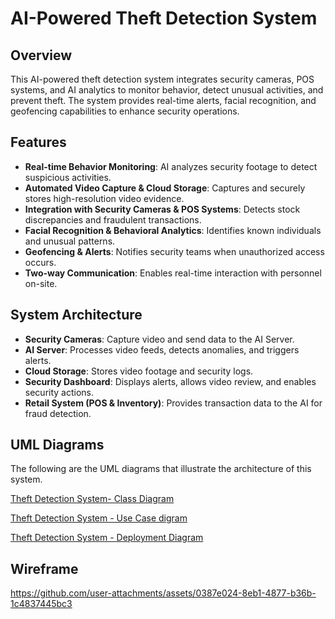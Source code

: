 # **AI-Powered Theft Detection System**

## **Overview**

This AI-powered theft detection system integrates security cameras, POS systems, and AI analytics to monitor behavior, detect unusual activities, and prevent theft. The system provides real-time alerts, facial recognition, and geofencing capabilities to enhance security operations.

## **Features**

* **Real-time Behavior Monitoring**: AI analyzes security footage to detect suspicious activities.  
* **Automated Video Capture & Cloud Storage**: Captures and securely stores high-resolution video evidence.  
* **Integration with Security Cameras & POS Systems**: Detects stock discrepancies and fraudulent transactions.  
* **Facial Recognition & Behavioral Analytics**: Identifies known individuals and unusual patterns.  
* **Geofencing & Alerts**: Notifies security teams when unauthorized access occurs.  
* **Two-way Communication**: Enables real-time interaction with personnel on-site.

## **System Architecture**

* **Security Cameras**: Capture video and send data to the AI Server.  
* **AI Server**: Processes video feeds, detects anomalies, and triggers alerts.  
* **Cloud Storage**: Stores video footage and security logs.  
* **Security Dashboard**: Displays alerts, allows video review, and enables security actions.  
* **Retail System (POS & Inventory)**: Provides transaction data to the AI for fraud detection.


## **UML Diagrams**

The following are the UML diagrams that illustrate the architecture of this system.

[Theft Detection System- Class Diagram](https://viewer.diagrams.net/?tags=%7B%7D&lightbox=1&highlight=0000ff&edit=_blank&layers=1&nav=1&title=Theft%20Detect-%20Class%20diagram.drawio&dark=auto#Uhttps%3A%2F%2Fdrive.google.com%2Fuc%3Fid%3D1bcSiX2Q_emfKYDVp_kSCHlRbyl4OCPXQ%26export%3Ddownload#%7B%22pageId%22%3A%22_WyseHfcX0CASKpuFomE%22%7D)

[Theft Detection System \- Use Case digram](https://viewer.diagrams.net/?tags=%7B%7D&lightbox=1&highlight=0000ff&edit=_blank&layers=1&nav=1&title=Theft%20Detection%20System%20-Use%20Case%20Diagram%20\(User%20Interactions%20%26%20System%20Functions\).drawio&dark=auto#Uhttps%3A%2F%2Fdrive.google.com%2Fuc%3Fid%3D1gWbCGpmcf9XI4aHLJYxdh-wCHfDnIkpj%26export%3Ddownload#%7B%22pageId%22%3A%22iC-9rnXqC89ynIE3CmQG%22%7D)

[Theft Detection System \- Deployment Diagram](https://viewer.diagrams.net/?tags=%7B%7D&lightbox=1&highlight=0000ff&edit=_blank&layers=1&nav=1&title=Theft%20detection%20system-deployment.drawio&dark=auto#Uhttps%3A%2F%2Fdrive.google.com%2Fuc%3Fid%3D1Y3WT_rrcGdWiQnesaSKgzC9iHk22Knqg%26export%3Ddownload#%7B%22pageId%22%3A%22929967ad-93f9-6ef4-fab6-5d389245f69c%22%7D)

## **Wireframe**
https://github.com/user-attachments/assets/0387e024-8eb1-4877-b36b-1c4837445bc3

